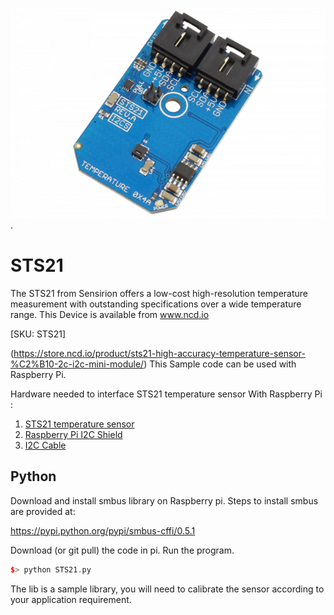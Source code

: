 [![ STS21](STS21_I2C.png)](https://store.ncd.io/product/sts21-high-accuracy-temperature-sensor-%C2%B10-2c-i2c-mini-module/).

#  STS21

The STS21 from Sensirion offers a low-cost high-resolution temperature measurement with outstanding specifications over a wide temperature range.
This Device is available from www.ncd.io 

[SKU: STS21]

(https://store.ncd.io/product/sts21-high-accuracy-temperature-sensor-%C2%B10-2c-i2c-mini-module/)
This Sample code can be used with Raspberry Pi.

Hardware needed to interface STS21 temperature sensor With Raspberry Pi :
1. <a href="https://store.ncd.io/product/sts21-high-accuracy-temperature-sensor-%C2%B10-2c-i2c-mini-module/">STS21 temperature sensor</a>
2.  <a href="https://store.ncd.io/product/i2c-shield-for-raspberry-pi-3-pi2-with-outward-facing-i2c-port-terminates-over-hdmi-port/">Raspberry Pi I2C Shield</a>
3. <a href="https://store.ncd.io/product/i%C2%B2c-cable/">I2C Cable</a>

## Python
Download and install smbus library on Raspberry pi. Steps to install smbus are provided at:

https://pypi.python.org/pypi/smbus-cffi/0.5.1

Download (or git pull) the code in pi. Run the program.

```cpp
$> python STS21.py
```
The lib is a sample library, you will need to calibrate the sensor according to your application requirement.

